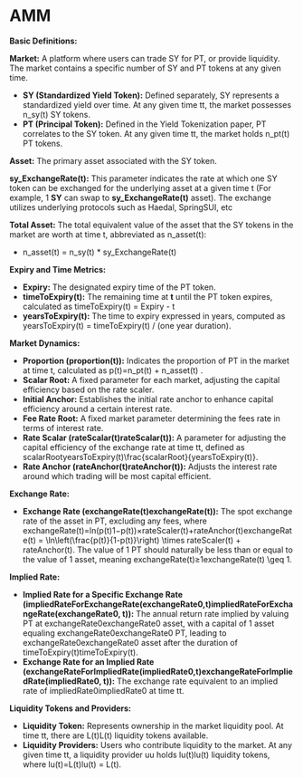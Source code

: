 # AMM

**Basic Definitions:**

**Market:** A platform where users can trade SY for PT, or provide liquidity. The market contains a specific number of SY and PT tokens at any given time.

* **SY (Standardized Yield Token):** Defined separately, SY represents a standardized yield over time. At any given time tt, the market possesses n\_sy(t) SY tokens.
* **PT (Principal Token):** Defined in the Yield Tokenization paper, PT correlates to the SY token. At any given time tt, the market holds n\_pt(t) PT tokens.

**Asset:** The primary asset associated with the SY token.

**sy\_ExchangeRate(t):** This parameter indicates the rate at which one SY token can be exchanged for the underlying asset at a given time t (For example, 1 **SY** can swap to **sy\_ExchangeRate(t)** asset). The exchange utilizes underlying protocols such as Haedal, SpringSUI, etc

**Total Asset:** The total equivalent value of the asset that the SY tokens in the market are worth at time t, abbreviated as n\_asset(t):

* n\_asset(t) = n\_sy(t) \* sy\_ExchangeRate(t)

**Expiry and Time Metrics:**

* **Expiry:** The designated expiry time of the PT token.
* **timeToExpiry(t):** The remaining time at **t** until the PT token expires, calculated as timeToExpiry(t) = Expiry - t
* **yearsToExpiry(t):** The time to expiry expressed in years, computed as yearsToExpiry(t) = timeToExpiry(t) / (one year duration).

**Market Dynamics:**

* **Proportion (proportion(t)):** Indicates the proportion of PT in the market at time t, calculated as p(t)=n\_pt(t) + n\_asset(t) .
* **Scalar Root:** A fixed parameter for each market, adjusting the capital efficiency based on the rate scaler.
* **Initial Anchor:** Establishes the initial rate anchor to enhance capital efficiency around a certain interest rate.
* **Fee Rate Root:** A fixed market parameter determining the fees rate in terms of interest rate.
* **Rate Scalar (rateScalar(t)rateScalar(t)):** A parameter for adjusting the capital efficiency of the exchange rate at time tt, defined as scalarRootyearsToExpiry(t)\frac{scalarRoot}{yearsToExpiry(t)}.
* **Rate Anchor (rateAnchor(t)rateAnchor(t)):** Adjusts the interest rate around which trading will be most capital efficient.

**Exchange Rate:**

* **Exchange Rate (exchangeRate(t)exchangeRate(t)):** The spot exchange rate of the asset in PT, excluding any fees, where exchangeRate(t)=ln⁡(p(t)1−p(t))×rateScaler(t)+rateAnchor(t)exchangeRate(t) = \ln\left(\frac{p(t)}{1-p(t)}\right) \times rateScaler(t) + rateAnchor(t). The value of 1 PT should naturally be less than or equal to the value of 1 asset, meaning exchangeRate(t)≥1exchangeRate(t) \geq 1.

**Implied Rate:**

* **Implied Rate for a Specific Exchange Rate (impliedRateForExchangeRate(exchangeRate0,t)impliedRateForExchangeRate(exchangeRate0, t)):** The annual return rate implied by valuing PT at exchangeRate0exchangeRate0 asset, with a capital of 1 asset equaling exchangeRate0exchangeRate0 PT, leading to exchangeRate0exchangeRate0 asset after the duration of timeToExpiry(t)timeToExpiry(t).
* **Exchange Rate for an Implied Rate (exchangeRateForImpliedRate(impliedRate0,t)exchangeRateForImpliedRate(impliedRate0, t)):** The exchange rate equivalent to an implied rate of impliedRate0impliedRate0 at time tt.

**Liquidity Tokens and Providers:**

* **Liquidity Token:** Represents ownership in the market liquidity pool. At time tt, there are L(t)L(t) liquidity tokens available.
* **Liquidity Providers:** Users who contribute liquidity to the market. At any given time tt, a liquidity provider uu holds lu(t)lu(t) liquidity tokens, where lu(t)=L(t)lu(t) = L(t).
